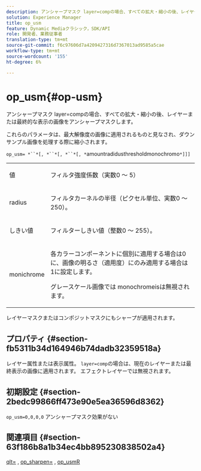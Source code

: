 ```yaml
---
description: アンシャープマスク layer=compの場合、すべての拡大・縮小の後、レイヤーまたは最終的な表示の画像をアンシャープマスクします。
solution: Experience Manager
title: op_usm
feature: Dynamic Mediaクラシック，SDK/API
role: 開発者、業務従事者
translation-type: tm+mt
source-git-commit: f6c97606d7a4209427316d7367013ad9585a5cae
workflow-type: tm+mt
source-wordcount: '155'
ht-degree: 6%

---
```



# op_usm{#op-usm}

アンシャープマスク layer=compの場合、すべての拡大・縮小の後、レイヤーまたは最終的な表示の画像をアンシャープマスクします。

これらのパラメータは、最大解像度の画像に適用されるものと見なされ、ダウンサンプル画像を処理する際に縮小されます。

`op_usm= *``*[, *``*[, *``*[, *`amountradidusthresholdmonochromo`*]]]`

<table id="simpletable_0697E3BCB45F41C494D93A6017ADD2BF"> 
 <tr class="strow"> 
  <td class="stentry"> <p><span class="codeph"><span class="varname"> 値</span></span> </p></td> 
  <td class="stentry"> <p>フィルタ強度係数（実数0 ～ 5） </p></td> 
 </tr> 
 <tr class="strow"> 
  <td class="stentry"> <p><span class="codeph"><span class="varname"> radius</span></span> </p></td> 
  <td class="stentry"> <p>フィルタカーネルの半径（ピクセル単位、実数0 ～ 250）。 </p></td> 
 </tr> 
 <tr class="strow"> 
  <td class="stentry"> <p><span class="codeph"><span class="varname"> しきい値</span></span> </p></td> 
  <td class="stentry"> <p>フィルターしきい値（整数0 ～ 255）。 </p></td> 
 </tr> 
 <tr class="strow"> 
  <td class="stentry"> <p><span class="codeph"><span class="varname"> monichrome</span></span> </p></td> 
  <td class="stentry"> <p>各カラーコンポーネントに個別に適用する場合は0に、画像の明るさ（適用度）にのみ適用する場合は1に設定します。 </p> <p> <span class="codeph"><span class="varname"> グレースケール画像では</span></span> monochromeisは無視されます。 </p></td> 
 </tr> 
</table>

レイヤーマスクまたはコンポジットマスクにもシャープが適用されます。

## プロパティ {#section-fb5311b34d164946b74dadb32359518a}

レイヤー属性または表示属性。 `layer=comp`の場合は、現在のレイヤーまたは最終表示の画像に適用されます。 エフェクトレイヤーでは無視されます。

## 初期設定 {#section-2bedc99866ff473e90e5ea36596d8362}

`op_usm=0,0,0,0` アンシャープマスク効果がない

## 関連項目 {#section-63f186b8a1b34ec4bb895230838502a4}

[qlt=](../../../../../is-api/http-ref/image-serving-api-ref/c-http-protocol-reference/c-command-reference/r-is-http-qlt.md#reference-f69ed0758c784b0385d979820546d352) ,  [op_sharpen=](../../../../../is-api/http-ref/image-serving-api-ref/c-http-protocol-reference/c-command-reference/r-op-sharpen.md#reference-c32573230c6140f883efdaa201ea8541) ,  [op_usmR](../../../../../is-api/http-ref/image-serving-api-ref/c-http-protocol-reference/c-command-reference/r-op-usmr.md#reference-c0168bc1e3a24370883670c09bcb0fef)
